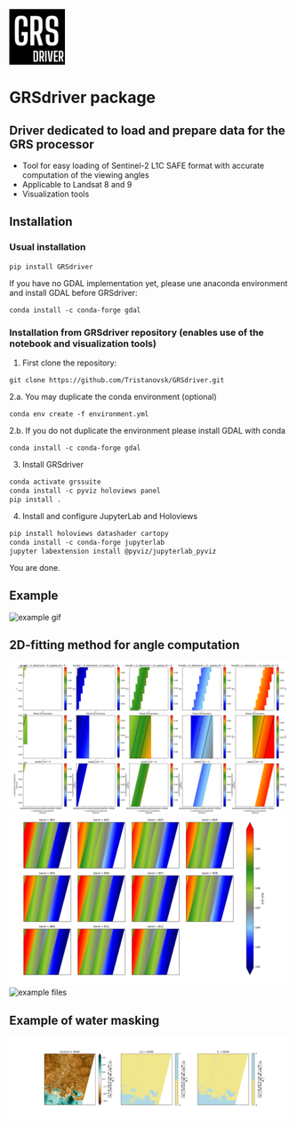 <img src="docs/source/_static/GRS_driver.png" alt="GRSdriver_icon" width="100"/>

# GRSdriver package
## Driver dedicated to load and prepare data for the GRS processor
- Tool for easy loading of Sentinel-2 L1C SAFE format with accurate computation of the viewing angles
- Applicable to Landsat 8 and 9
- Visualization tools

## Installation

### Usual installation
```commandline
pip install GRSdriver
```

If you have no GDAL implementation yet, please une anaconda environment and install GDAL before GRSdriver:
```commandline
conda install -c conda-forge gdal
```

### Installation from GRSdriver repository (enables use of the notebook and visualization tools)
1. First clone the repository:
```commandline
git clone https://github.com/Tristanovsk/GRSdriver.git
```

2.a. You may duplicate the conda environment (optional)
```commandline
conda env create -f environment.yml
```

2.b. If you do not duplicate the environment please install GDAL with conda
```commandline
conda install -c conda-forge gdal
```

3. Install GRSdriver
```commandline
conda activate grssuite
conda install -c pyviz holoviews panel
pip install .
```

4. Install and configure JupyterLab and Holoviews
```commandline
pip install holoviews datashader cartopy
conda install -c conda-forge jupyterlab
jupyter labextension install @pyviz/jupyterlab_pyviz
```

You are done.


## Example

![example gif](docs/source/_static/s2driver_visual_tool_optimized.gif)


## 2D-fitting method for angle computation

![example files](docs/source/_static/example_2D_fitting_one_band_v3.png)
![example files](docs/source/_static/example_scattering_angle_all_bands.png)
![example files](docs/source/_static/example_reflectance_all_bands.png)

## Example of water masking

![example files](docs/source/_static/example_ndwi_mask.png)
